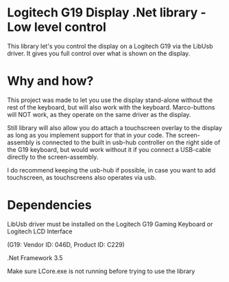 # Logitech G19 Display .Net library - Low level control

This library let's you control the display on a Logitech G19 via the LibUsb driver.
It gives you full control over what is shown on the display.


# Why and how?

This project was made to let you use the display stand-alone without the rest of the keyboard,
but will also work with the keyboard. Marco-buttons will NOT work, as they operate on the same driver as the display.

Still library will also allow you do attach a touchscreen overlay to the display as long as you implement support for that in 
your code. The screen-assembly is connected to the built in usb-hub controller on the right side of the G19 keyboard, but would 
work without it if you connect a USB-cable directly to the screen-assembly.

I do recommend keeping the usb-hub if possible, in case you want to add touchscreen, as touchscreens also operates via usb.




# Dependencies
 LibUsb driver must be installed on the Logitech G19 Gaming Keyboard or Logitech LCD Interface
 
 (G19: Vendor ID: 046D, Product ID: C229)
 

 
 .Net Framework 3.5


 
 




Make sure LCore.exe is not running before trying to use the library